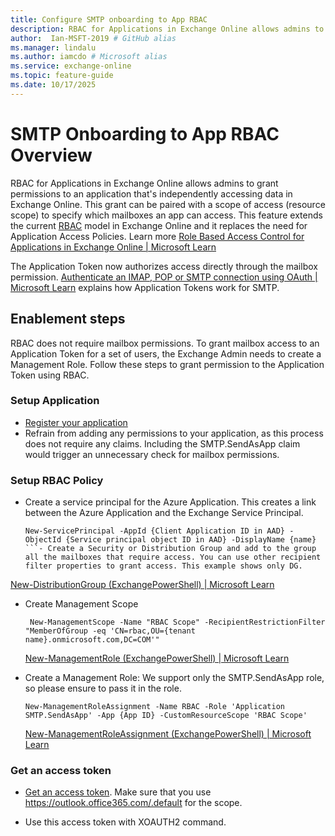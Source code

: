 ```yaml
---
title: Configure SMTP onboarding to App RBAC
description: RBAC for Applications in Exchange Online allows admins to grant permissions to an application that's independently accessing data in Exchange Online. This grant can be paired with a scope of access (resource scope) to specify which mailboxes an app can access. This feature extends the current RBAC model in Exchange Online and it replaces the need for Application Access Policies.
author:  Ian-MSFT-2019 # GitHub alias
ms.manager: lindalu
ms.author: iamcdo # Microsoft alias
ms.service: exchange-online
ms.topic: feature-guide
ms.date: 10/17/2025
---
```


# SMTP Onboarding to App RBAC Overview

RBAC for Applications in Exchange Online allows admins to grant permissions to an application that's independently accessing data in Exchange Online. This grant can be paired with a scope of access (resource scope) to specify which mailboxes an app can access. This feature extends the current [RBAC](/exchange/permissions-exo/permissions-exo) model in Exchange Online and it replaces the need for Application Access Policies. Learn more [Role Based Access Control for Applications in Exchange Online | Microsoft Learn](/exchange/permissions-exo/application-rbac)

The Application Token now authorizes access directly through the mailbox permission. [Authenticate an IMAP, POP or SMTP connection using OAuth | Microsoft Learn](/exchange/client-developer/legacy-protocols/how-to-authenticate-an-imap-pop-smtp-application-by-using-oauth) explains how Application Tokens work for SMTP.

## Enablement steps

RBAC does not require mailbox permissions. To grant mailbox access to an Application Token for a set of users, the Exchange Admin needs to create a Management Role. Follow these steps to grant permission to the Application Token using RBAC.

### Setup Application

- [Register your application](/exchange/client-developer/legacy-protocols/how-to-authenticate-an-imap-pop-smtp-application-by-using-oauth#register-your-application)
- Refrain from adding any permissions to your application, as this process does not require any claims. Including the SMTP.SendAsApp claim would trigger an unnecessary check for mailbox permissions.


### Setup RBAC Policy

- Create a service principal for the Azure Application. This creates a link between the Azure Application and the Exchange Service Principal.

  ```
  New-ServicePrincipal -AppId {Client Application ID in AAD} -ObjectId {Service principal object ID in AAD} -DisplayName {name}
  ```- Create a Security or Distribution Group and add to the group all the mailboxes that require access. You can use other recipient filter properties to grant access. This example shows only DG.
[New-DistributionGroup (ExchangePowerShell) | Microsoft Learn](/powershell/module/exchange/new-distributiongroup?view=exchange-ps)

- Create Management Scope

  ```
   New-ManagementScope -Name "RBAC Scope" -RecipientRestrictionFilter "MemberOfGroup -eq 'CN=rbac,OU={tenant name}.onmicrosoft.com,DC=COM'"
  ```
    [New-ManagementRole (ExchangePowerShell) | Microsoft Learn](/powershell/module/exchangepowershell/new-managementrole?view=exchange-ps)

- Create a Management Role: We support only the SMTP.SendAsApp role, so please ensure to pass it in the role.

  ```
  New-ManagementRoleAssignment -Name RBAC -Role 'Application SMTP.SendAsApp' -App {App ID} -CustomResourceScope 'RBAC Scope'
  ```
     [New-ManagementRoleAssignment (ExchangePowerShell) | Microsoft Learn](/powershell/module/exchangepowershell/new-managementroleassignment?view=exchange-ps)

### Get an access token

- [Get an access token](/exchange/client-developer/legacy-protocols/how-to-authenticate-an-imap-pop-smtp-application-by-using-oauth). Make sure that you use https://outlook.office365.com/.default for the scope.

- Use this access token with XOAUTH2 command.
